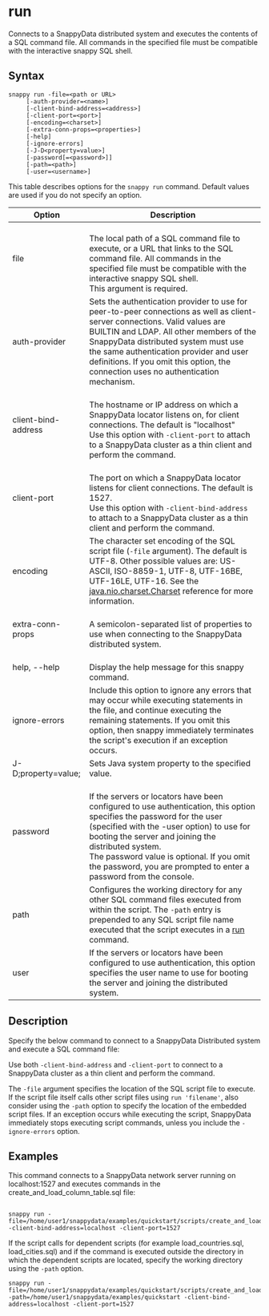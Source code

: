 # run
Connects to a SnappyData distributed system and executes the contents of a SQL command file. All commands in the specified file must be compatible with the interactive snappy SQL shell.

## Syntax

``` pre
snappy run -file=<path or URL>
     [-auth-provider=<name>]
     [-client-bind-address=<address>]
     [-client-port=<port>]
     [-encoding=<charset>]
     [-extra-conn-props=<properties>] 
     [-help] 
     [-ignore-errors]
     [-J-D<property=value>]
     [-password[=<password>]]
     [-path=<path>]
     [-user=<username>]
```

This table describes options for the `snappy run` command. Default values are used if you do not specify an option.

|Option|Description|
|-|-|
|file|</br>The local path of a SQL command file to execute, or a URL that links to the SQL command file. All commands in the specified file must be compatible with the interactive snappy SQL shell.</br>This argument is required.|
|auth-provider|Sets the authentication provider to use for peer-to-peer connections as well as client-server connections. Valid values are BUILTIN and LDAP. All other members of the SnappyData distributed system must use the same authentication provider and user definitions. If you omit this option, the connection uses no authentication mechanism.|
|client-bind-address|</br>The hostname or IP address on which a SnappyData locator listens on, for client connections. The default is "localhost" </br>Use this option with `-client-port` to attach to a SnappyData cluster as a thin client and perform the command.|
|client-port|</br>The port on which a SnappyData locator listens for client connections. The default is 1527.</br>Use this option with `-client-bind-address` to attach to a SnappyData cluster as a thin client and perform the command.|
|encoding|The character set encoding of the SQL script file (`-file` argument). The default is UTF-8. Other possible values are: US-ASCII, ISO-8859-1, UTF-8, UTF-16BE, UTF-16LE, UTF-16. See the [java.nio.charset.Charset](http://docs.oracle.com/javase/7/docs/api/java/nio/charset/Charset.html) reference for more information.|
|extra-conn-props|</br>A semicolon-separated list of properties to use when connecting to the SnappyData distributed system.|
|help, --help|</br>Display the help message for this snappy command.|
|ignore-errors|Include this option to ignore any errors that may occur while executing statements in the file, and continue executing the remaining statements. If you omit this option, then snappy immediately terminates the script's execution if an exception occurs.|
|J-D;property=value;|Sets Java system property to the specified value.|
|password|</br>If the servers or locators have been configured to use authentication, this option specifies the password for the user (specified with the -user option) to use for booting the server and joining the distributed system.</br>The password value is optional. If you omit the password, you are prompted to enter a password from the console.|
|path|Configures the working directory for any other SQL command files executed from within the script. The `-path` entry is prepended to any SQL script file name executed that the script executes in a [run](../../reference/interactive_commands/store_command_reference.md) command.|
|user|If the servers or locators have been configured to use authentication, this option specifies the user name to use for booting the server and joining the distributed system.|

## Description

Specify the below command to connect to a SnappyData Distributed system and execute a SQL command file:

Use both `-client-bind-address` and `-client-port` to connect to a SnappyData cluster as a thin client and perform the command.

The `-file` argument specifies the location of the SQL script file to execute. If the script file itself calls other script files using `run 'filename'`, also consider using the `-path` option to specify the location of the embedded script files. If an exception occurs while executing the script, SnappyData immediately stops executing script commands, unless you include the `-ignore-errors` option.

## Examples

This command connects to a SnappyData network server running on localhost:1527 and executes commands in the create_and_load_column_table.sql file:

``` pre

snappy run -file=/home/user1/snappydata/examples/quickstart/scripts/create_and_load_column_table.sql -client-bind-address=localhost -client-port=1527 
```

If the script calls for dependent scripts (for example load_countries.sql, load_cities.sql) and if the command is executed outside the directory in which the dependent scripts are located, specify the working directory using the `-path` option.

``` pre
snappy run -file=/home/user1/snappydata/examples/quickstart/scripts/create_and_load_column_table.sql -path=/home/user1/snappydata/examples/quickstart -client-bind-address=localhost -client-port=1527
```
